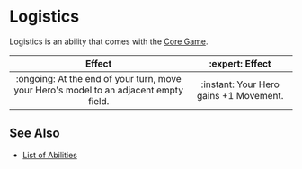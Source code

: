 # Logistics

Logistics is an ability that comes with the [Core Game](../content.md).

| Effect | :expert: Effect |
| :---: | :---: |
| :ongoing: At the end of your turn, move your Hero's model to an adjacent empty field. | :instant: Your Hero gains +1 Movement. |


## See Also

- [List of Abilities](../abilities.md)
